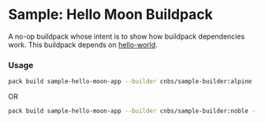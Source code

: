 # Sample: Hello Moon Buildpack

A no-op buildpack whose intent is to show how buildpack dependencies work. This buildpack depends on [hello-world](../hello-world).

### Usage

```bash
pack build sample-hello-moon-app --builder cnbs/sample-builder:alpine --buildpack ../hello-world/ --buildpack .
```

OR

```bash
pack build sample-hello-moon-app --builder cnbs/sample-builder:noble --buildpack ../hello-world/ --buildpack .
```
